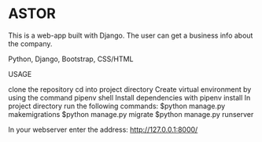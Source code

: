 # ASTOR

This is a web-app built with Django. The user can get a business info about the company. 




Python, Django, Bootstrap, CSS/HTML



USAGE

clone the repository
cd into project directory
Create virtual environment by using the command pipenv shell
Install dependencies with pipenv install
In project directory run the following commands:
$python manage.py makemigrations
$python manage.py migrate
$python manage.py runserver

In your webserver enter the address: http://127.0.0.1:8000/


